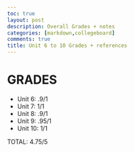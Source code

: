 ```yaml
---
toc: true
layout: post
description: Overall Grades + notes
categories: [markdown,collegeboard]
comments: true
title: Unit 6 to 10 Grades + references
---
```


# GRADES
- Unit 6: .9/1
- Unit 7: 1/1
- Unit 8: .9/1
- Unit 9: .95/1
- Unit 10: 1/1

TOTAL: 4.75/5